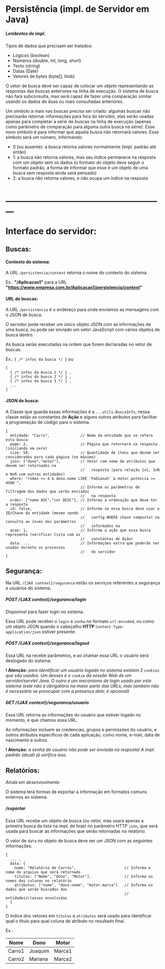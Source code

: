 
# Persistência (impl. de Servidor em Java)

##### Lembretes de impl.

Tipos de dados que precisam ser tratados:

* Lógicos (boolean)
* Números (double, int, long, short)
* Texto (string)
* Datas (Date)
* Vetores de bytes (byte[], blob)


O vetor de busca deve ser capaz de colocar um *objeto* representando as 
respostas das buscas anteriores na linha de execução.
O sistema de busca não fará subconsulta, mas será capaz de fazer uma comparação
similar usando os dados de duas ou mais consultadas anteriores.


Um símbolo a mais nas buscas precisa ser criado: algumas buscas não precisarão
retornar informações para fora do servidor, elas serão usadas apenas para
completar a série de buscas na linha de execução (apenas como parâmetro de comparação
para alguma outra busca na série).
Esse novo símbolo é para informar que aquela busca não retornará valores.
Esse símbolo será um número, informando:

* 0 (ou ausente): a busca retorna valores normalmente (impl. padrão até então)
* 1: a busca não retorna valores, mas seu índice permanece na resposta com um objeto sem os 
        dados (o formato do objeto deve seguir o formato padrão, a forma de informar que
        esse é um objeto de uma busca sem resposta ainda será pensado)
* 2: a busca não retorna valores, e não ocupa um índice na resposta










# _______________________________________
 
# Interface do servidor:

## Buscas:

#### Contexto do sistema:
A URL `/persistencia/context` retorna o nome do contexto do sistema.

Ex.: **"/Aplicacao1"** para a URL **"https://www.empresa.com.br/Aplicacao1/persistencia/context"**

#### URL de buscas:
A URL `/persistencia` é o endereço para onde enviamos as mensagens com o JSON de busca.

O servidor pode receber um único objeto JSON com as informações de uma busca, ou pode
ser enviado um vetor JavaScript com vários objetos de busca dentro.

As busca serão executadas na ordem que forem declaradas no vetor de buscas.

Ex.: `{ /* infos da busca */ }` ou
```JSON5
[ 
  { /* infos da busca 1 */ } ,
  { /* infos da busca 2 */ } ,
  { /* infos da busca 3 */ } ,
  ...
]
```

#### JSON de busca:
A Classe que guarda essas informações é a `...utils.BuscaInfo`,
nessa classe estão as constantes de **Ação** e alguns outros atributos
para facilitar a programação de código para o sistema.

```JSON5
{
  entidade: "Carro",              // Nome da entidade que se refere esta busca
  page: 2,                        // Página que retornará na resposta (iniciando em zero)
  size: 50,                       // Quantidade de itens que devem ser considerados para cada página (no máximo)
  join: ["dono","motor"],         // Vetor com nome de atributos que devem ser retornados na 
                                  //   resposta (para relação 1x1, 1xN e NxM com outras entidades)
  where: "rodas >= 4 & dono.nome LIKE 'Fabiana%' & motor.potencia >= 4500 ",
                                  // Informa os parâmetros de filtragem dos dados que serão enviados
                                  //   na resposta
  order: ["nome ASC","cor DESC"], // Informa a ordenação que deve ter a resposta
  id: false,                      // Informa se essa busca deve usar o ID/Chave da entidade (mesmo sendo 
                                  //   config WHERE chave composta) na consulta ao invés dos parâmetros 
                                  //   informados na 
  acao: 1,                        // Informa a ação que essa busca representa (verificar lista com as 
                                  //   constantes de Ação)
  data: ...                       // Informações extra que poderão ser usadas durante os processos
                                  //   do servidor
}
```

## Segurança:
Na URL `/{JAX context}/seguranca` estão os serviços referentes a segurança e usuários do sistema.

##### POST /{JAX context}/seguranca/login
Disponível para fazer login no sistema.

Essa URL pode receber o `login` e `senha` no formato `url-encoded`, ou como um objeto JSON
quando o cabeçalho **HTTP** `Content-Type: application/json` estiver presente.

##### POST /{JAX context}/seguranca/logout
Essa URL na recebe parâmetros, e ao chamar essa URL o usuário será deslogado do sistema.

**! Atenção:** *para identificar um usuário logado no sistema existem 2 `cookies` que são usados.
Um desses é o `cookie` da sessão Web de um servidor/servlet Java.
O outro é um mecanismo de login usado por este sistema (este não é obrigatório na maior parte das URLs,
mas também não é necessário se preocupar com a presença dele; é opcional)*

##### GET /{JAX context}/seguranca/usuario
Essa URL retorna as informações do usuário que estiver logado no momento, e que chamou essa URL.

As informações incluem as credencias, grupos e permissões do usuário, e outros atributos específicos
de cada aplicação, como nome, e-mail, data de nascimento e outros.

**! Atenção:** *a senha do usuário não pode ser enviada na resposta! A impl. padrão (atual) já 
verifica isso.*

## Relatórios:
*Ainda em desenvovimento*

O sistema terá formas de exportar a informação em formatos comuns externos ao sistema.

##### /exportar
Essa URL recebe um objeto de busca (ou vetor, mas usará apenas a primeira busca da lista na 
impl. de hoje) no parâmetro HTTP `json`, que será usada para buscar as informações 
que serão retornadas no relatório.

O valor de `data` no objeto de busca deve ser um JSON com as seguintes informações:
```JSON5
{
  ... ,
  data: {
    nome: "Relatório de Carros",                      // Informa o nome do arquivo que será retornado
    titulos: ["Nome", "Dono", "Motor"],               // Informa os nomes das colunas no relatório
    atributos: ["nome", "dono.nome", "motor.marca"]   // Informa os dados que serão buscados das
                                                      //   entidades/classes envolvidas
  }
}
```

O índice dos vetores em `titulos` e `atributos` será usado para identificar qual o título para qual
coluna de atributo no resultado final.

Ex.:

| Nome   | Dono    | Motor  |
| ------ | ------- | ------ |
| Carro1 | Joaquim | Marca1 |
| Carro2 | Mariana | Marca2 |



